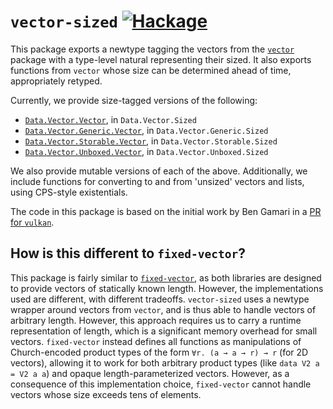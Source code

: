 # ``vector-sized`` [![Hackage][hackage-shield]][hackage]

This package exports a newtype tagging the vectors from the [``vector``][1]
package with a type-level natural representing their sized. It also exports
functions from ``vector`` whose size can be determined ahead of time,
appropriately retyped.

Currently, we provide size-tagged versions of the following:

* [``Data.Vector.Vector``][2], in ``Data.Vector.Sized``
* [``Data.Vector.Generic.Vector``][5], in ``Data.Vector.Generic.Sized``
* [``Data.Vector.Storable.Vector``][3], in ``Data.Vector.Storable.Sized``
* [``Data.Vector.Unboxed.Vector``][4], in ``Data.Vector.Unboxed.Sized``

We also provide mutable versions of each of the above. Additionally, we include
functions for converting to and from 'unsized' vectors and lists, using
CPS-style existentials.

The code in this package is based on the initial work by Ben Gamari in a [PR for
``vulkan``][7].

## How is this different to ``fixed-vector``?

This package is fairly similar to [``fixed-vector``][6], as both libraries are
designed to provide vectors of statically known length. However, the
implementations used are different, with different tradeoffs. ``vector-sized``
uses a newtype wrapper around vectors from ``vector``, and is thus able to
handle vectors of arbitrary length. However, this approach requires us to carry
a runtime representation of length, which is a significant memory overhead for
small vectors. ``fixed-vector`` instead defines all functions as manipulations
of Church-encoded product types of the form ``∀r. (a → a → r) → r`` (for 2D
vectors), allowing it to work for both arbitrary product types (like ``data V2 a
= V2 a a``) and opaque length-parameterized vectors. However, as a consequence
of this implementation choice, ``fixed-vector`` cannot handle vectors whose size
exceeds tens of elements.

[1]: https://hackage.haskell.org/package/vector
[2]: https://hackage.haskell.org/package/vector-0.12.0.1/docs/Data-Vector.html#t:Vector
[3]: https://hackage.haskell.org/package/vector-0.12.0.1/docs/Data-Vector-Storable.html#t:Vector
[4]: https://hackage.haskell.org/package/vector-0.12.0.1/docs/Data-Vector-Unboxed.html#t:Vector
[5]: https://hackage.haskell.org/package/vector-0.12.0.1/docs/Data-Vector-Generic.html#t:Vector  
[6]: https://hackage.haskell.org/package/fixed-vector
[7]: https://github.com/expipiplus1/vulkan/pull/1
[hackage-shield]: https://img.shields.io/badge/hackage-v1.1.10-blue.svg
[hackage]: http://hackage.haskell.org/package/vector-sized
